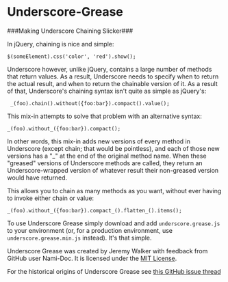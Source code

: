 Underscore-Grease
=================

###Making Underscore Chaining Slicker###

In jQuery, chaining is nice and simple:

    $(someElement).css('color', 'red').show();

Underscore however, unlike jQuery, contains a large number of methods that return values.  As a result, Underscore needs to specify when to return the actual result, and when to return the chainable version of it.  As a result of that, Underscore's chaining syntax isn't quite as simple as jQuery's:

     _(foo).chain().without({foo:bar}).compact().value();

This mix-in attempts to solve that problem with an alternative syntax:

    _(foo).without_({foo:bar}).compact();

In other words, this mix-in adds new versions of every method in Underscore (except chain; that would be pointless), and each of those new versions has a "_" at the end of the original method name.  When these "greased" versions of Underscore methods are called, they return an Underscore-wrapped version of whatever result their non-greased version would have returned.

This allows you to chain as many methods as you want, without ever having to invoke either chain or value:

    _(foo).without_({foo:bar}).compact_().flatten_().items();

To use Underscore Grease simply download and add `underscore.grease.js` to your environment (or, for a production environment, use `underscore.grease.min.js` instead).  It's that simple.

Underscore Grease was created by Jeremy Walker with feedback from GitHub user Nami-Doc. It is licensed under the [MIT License](http://opensource.org/licenses/MIT).

For the historical origins of Underscore Grease see [this GitHub issue thread](https://github.com/documentcloud/underscore/issues/933)